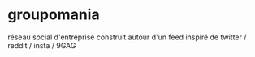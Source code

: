 # groupomania
réseau social d'entreprise construit autour d'un feed inspiré de twitter / reddit / insta / 9GAG

